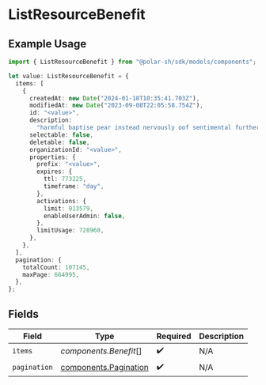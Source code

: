 # ListResourceBenefit

## Example Usage

```typescript
import { ListResourceBenefit } from "@polar-sh/sdk/models/components";

let value: ListResourceBenefit = {
  items: [
    {
      createdAt: new Date("2024-01-18T10:35:41.703Z"),
      modifiedAt: new Date("2023-09-08T22:05:58.754Z"),
      id: "<value>",
      description:
        "harmful baptise pear instead nervously oof sentimental furthermore",
      selectable: false,
      deletable: false,
      organizationId: "<value>",
      properties: {
        prefix: "<value>",
        expires: {
          ttl: 773225,
          timeframe: "day",
        },
        activations: {
          limit: 913579,
          enableUserAdmin: false,
        },
        limitUsage: 728960,
      },
    },
  ],
  pagination: {
    totalCount: 107145,
    maxPage: 664995,
  },
};
```

## Fields

| Field                                                          | Type                                                           | Required                                                       | Description                                                    |
| -------------------------------------------------------------- | -------------------------------------------------------------- | -------------------------------------------------------------- | -------------------------------------------------------------- |
| `items`                                                        | *components.Benefit*[]                                         | :heavy_check_mark:                                             | N/A                                                            |
| `pagination`                                                   | [components.Pagination](../../models/components/pagination.md) | :heavy_check_mark:                                             | N/A                                                            |
